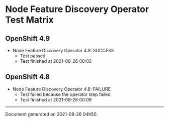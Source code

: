 
Node Feature Discovery Operator Test Matrix
===========================================

OpenShift 4.9
-------------


* Node Feature Discovery Operator 4.9: SUCCESS
  - Test passed
  - Test finished at 2021-08-26 00:02

OpenShift 4.8
-------------


* Node Feature Discovery Operator 4.8: FAILURE
  - Test failed because the operator step failed
  - Test finished at 2021-08-26 00:09


---
Document generated on 2021-08-26 04h50.
